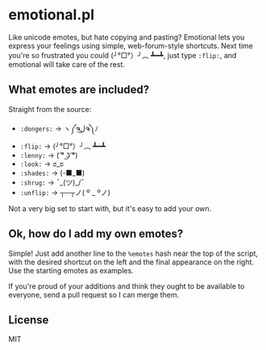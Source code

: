 emotional.pl
============

Like unicode emotes, but hate copying and pasting? Emotional lets you express your feelings using simple, web-forum-style shortcuts. Next time you're so frustrated you could (╯°□°）╯︵ ┻━┻, just type `:flip:`, and emotional will take care of the rest.

What emotes are included?
-------------------------

Straight from the source:

* `:dongers:` → ヽ༼ຈل͜ຈ༽ﾉ
* `:flip:`    → (╯°□°）╯︵ ┻━┻
* `:lenny:`   → ( ͡° ͜ʖ ͡°)
* `:look:`    → ಠ_ಠ
* `:shades:`  → (-■_■)
* `:shrug:`   → ¯\_(ツ)_/¯
* `:unflip:`  → ┬─┬ノ( º _ ºノ)

Not a very big set to start with, but it's easy to add your own.

Ok, how do I add my own emotes?
-------------------------------

Simple! Just add another line to the `%emotes` hash near the top of the script, with the desired shortcut on the left and the final appearance on the right. Use the starting emotes as examples.

If you're proud of your additions and think they ought to be available to everyone, send a pull request so I can merge them.

License
-------

MIT
